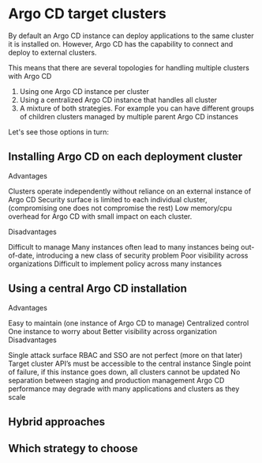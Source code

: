 # Argo CD target clusters

By default an Argo CD instance can deploy applications to the same cluster it is installed on. However, Argo CD has the capability to connect and deploy to external clusters.

This means that there are several topologies for handling multiple clusters with Argo CD

1. Using one Argo CD instance per cluster
1. Using a centralized Argo CD instance that handles all cluster
1. A mixture of both strategies. For example you can have different groups of children clusters managed by multiple parent Argo CD instances

Let's see those options in turn:

## Installing Argo CD on each deployment cluster

Advantages

Clusters operate independently without reliance on an external instance of Argo CD
Security surface is limited to each individual cluster, (compromising one does not compromise the rest)
Low memory/cpu overhead for Argo CD with small impact on each cluster.
 

Disadvantages

Difficult to manage
Many instances often lead to many instances being out-of-date, introducing a new class of security problem
Poor visibility across organizations
Difficult to implement policy across many instances

## Using a central Argo CD installation

Advantages

Easy to maintain (one instance of Argo CD to manage)
Centralized control
One instance to worry about
Better visibility across organization
Disadvantages

Single attack surface
RBAC and SSO are not perfect (more on that later)
Target cluster API’s must be accessible to the central instance
Single point of failure, if this instance goes down, all clusters cannot be updated
No separation between staging and production management
Argo CD performance may degrade with many applications and clusters as they scale

## Hybrid approaches

## Which strategy to choose



